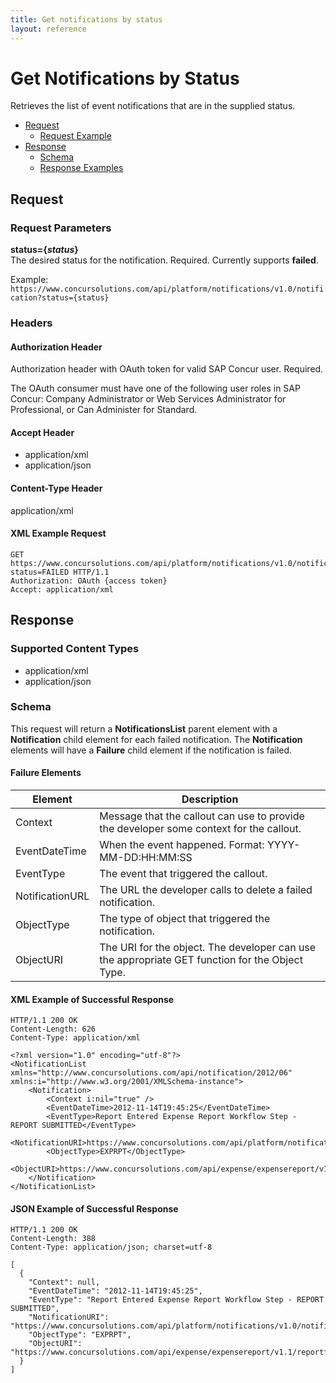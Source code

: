 ```yaml
---
title: Get notifications by status
layout: reference
---
```

# Get Notifications by Status

Retrieves the list of event notifications that are in the supplied status.

* [Request](#request)
  * [Request Example](#req-example)
* [Response](#response)
  * [Schema](#schema)
  * [Response Examples](#res-examples)

## <a name="request"></a>Request

### Request Parameters

**status={_status_}**  
The desired status for the notification. Required. Currently supports **failed**.

Example:  
`https://www.concursolutions.com/api/platform/notifications/v1.0/notification?status={status}`

### Headers

#### Authorization Header

Authorization header with OAuth token for valid SAP Concur user. Required.

The OAuth consumer must have one of the following user roles in SAP Concur: Company Administrator or Web Services Administrator for Professional, or Can Administer for Standard.

#### Accept Header

* application/xml
* application/json

#### Content-Type Header

application/xml

####  <a name="req-example"></a>XML Example Request

```http
GET https://www.concursolutions.com/api/platform/notifications/v1.0/notification?status=FAILED HTTP/1.1
Authorization: OAuth {access token}
Accept: application/xml
```

##  <a name="response"></a>Response

### Supported Content Types

* application/xml
* application/json

### <a name="schema"></a>Schema
This request will return a **NotificationsList** parent element with a **Notification** child element for each failed notification. The **Notification** elements will have a **Failure** child element if the notification is failed.

#### Failure Elements

|  Element |  Description |
| --------| ------------- |
|  Context |  Message that the callout can use to provide the developer some context for the callout. |
|  EventDateTime |  When the event happened. Format: YYYY-MM-DD:HH:MM:SS |
|  EventType |  The event that triggered the callout. |
|  NotificationURL |  The URL the developer calls to delete a failed notification. |
|  ObjectType |  The type of object that triggered the notification. |
|  ObjectURI |  The URI for the object. The developer can use the appropriate GET function for the Object Type. |


####  <a name="res-examples"></a>XML Example of Successful Response

```http
HTTP/1.1 200 OK
Content-Length: 626
Content-Type: application/xml

<?xml version="1.0" encoding="utf-8"?>
<NotificationList xmlns="http://www.concursolutions.com/api/notification/2012/06" xmlns:i="http://www.w3.org/2001/XMLSchema-instance">
    <Notification>
        <Context i:nil="true" />
        <EventDateTime>2012-11-14T19:45:25</EventDateTime>
        <EventType>Report Entered Expense Report Workflow Step - REPORT SUBMITTED</EventType>
        <NotificationURI>https://www.concursolutions.com/api/platform/notifications/v1.0/notification/nOB1KNTDSWUcJPMV6dPDjNc$scu6EDbt9s</NotificationURI>
        <ObjectType>EXPRPT</ObjectType>
        <ObjectURI>https://www.concursolutions.com/api/expense/expensereport/v1.1/reportfulldetails/nxxKgLlnROzz$sHcpnRHQ$pALxamClaFfdC</ObjectURI>
    </Notification>
</NotificationList>
```

####  JSON Example of Successful Response

```http
HTTP/1.1 200 OK
Content-Length: 388
Content-Type: application/json; charset=utf-8

[
  {
    "Context": null,
    "EventDateTime": "2012-11-14T19:45:25",
    "EventType": "Report Entered Expense Report Workflow Step - REPORT SUBMITTED",
    "NotificationURI": "https://www.concursolutions.com/api/platform/notifications/v1.0/notification/nOB1KNTDSWUcJPMV6dPDjNc$scu6EDbt9s",
    "ObjectType": "EXPRPT",
    "ObjectURI": "https://www.concursolutions.com/api/expense/expensereport/v1.1/reportfulldetails/nxxKgLlnROzz$sHcpnRHQ$pALxamClaFfdC"
  }
]
```
